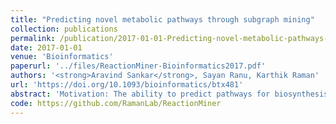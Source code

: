 ```yaml
---
title: "Predicting novel metabolic pathways through subgraph mining"
collection: publications
permalink: /publication/2017-01-01-Predicting-novel-metabolic-pathways-through-subgraph-mining
date: 2017-01-01
venue: 'Bioinformatics'
paperurl: '../files/ReactionMiner-Bioinformatics2017.pdf'
authors: '<strong>Aravind Sankar</strong>, Sayan Ranu, Karthik Raman'
url: 'https://doi.org/10.1093/bioinformatics/btx481'
abstract: 'Motivation: The ability to predict pathways for biosynthesis of metabolites is very important in metabolic engineering. It is possible to mine the repertoire of biochemical transformations from reaction databases, and apply the knowledge to predict reactions to synthesize new molecules. However, this usually involves a careful understanding of the mechanism and the knowledge of the exact bonds being created and broken. There is a need for a method to rapidly predict reactions for synthesizing new molecules, which relies only on the structures of the molecules, without demanding additional information such as thermodynamics or hand-curated reactant mapping, which are often hard to obtain accurately. Results: We here describe a robust method based on subgraph mining, to predict a series of biochemical transformations, which can convert between two (even previously unseen) molecules. We first describe a reliable method based on subgraph edit distance to map reactants and products, using only their chemical structures. Having mapped reactants and products, we identify the reaction centre and its neighbourhood, the reaction signature, and store this in a reaction rule network. This novel representation enables us to rapidly predict pathways, even between previously unseen molecules. We demonstrate this ability by predicting pathways to molecules not present in the KEGG database. We also propose a heuristic that predominantly recovers natural biosynthetic pathways from amongst hundreds of possible alternatives, through a directed search of the reaction rule network, enabling us to provide a reliable ranking of the different pathways. Our approach scales well, even to databases with >100 000 reactions. Supplementary information: Supplementary data are available at Bioinformatics online.'
code: https://github.com/RamanLab/ReactionMiner
---
```

